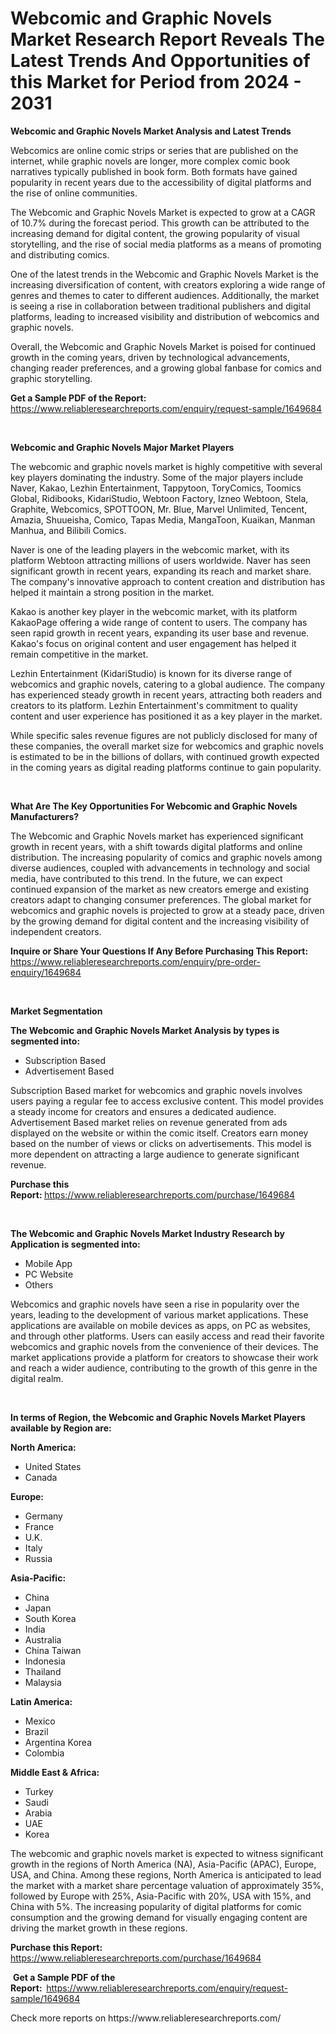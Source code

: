 <p><h1>Webcomic and Graphic Novels Market Research Report Reveals The Latest Trends And Opportunities of this Market for Period from 2024 - 2031</h1></p><p><strong>Webcomic and Graphic Novels Market Analysis and Latest Trends</strong></p>
<p><p>Webcomics are online comic strips or series that are published on the internet, while graphic novels are longer, more complex comic book narratives typically published in book form. Both formats have gained popularity in recent years due to the accessibility of digital platforms and the rise of online communities.</p><p>The Webcomic and Graphic Novels Market is expected to grow at a CAGR of 10.7% during the forecast period. This growth can be attributed to the increasing demand for digital content, the growing popularity of visual storytelling, and the rise of social media platforms as a means of promoting and distributing comics.</p><p>One of the latest trends in the Webcomic and Graphic Novels Market is the increasing diversification of content, with creators exploring a wide range of genres and themes to cater to different audiences. Additionally, the market is seeing a rise in collaboration between traditional publishers and digital platforms, leading to increased visibility and distribution of webcomics and graphic novels.</p><p>Overall, the Webcomic and Graphic Novels Market is poised for continued growth in the coming years, driven by technological advancements, changing reader preferences, and a growing global fanbase for comics and graphic storytelling.</p></p>
<p><strong>Get a Sample PDF of the Report:&nbsp;</strong> <a href="https://www.reliableresearchreports.com/enquiry/request-sample/1649684">https://www.reliableresearchreports.com/enquiry/request-sample/1649684</a></p>
<p>&nbsp;</p>
<p><strong>Webcomic and Graphic Novels Major Market Players</strong></p>
<p><p>The webcomic and graphic novels market is highly competitive with several key players dominating the industry. Some of the major players include Naver, Kakao, Lezhin Entertainment, Tappytoon, ToryComics, Toomics Global, Ridibooks, KidariStudio, Webtoon Factory, Izneo Webtoon, Stela, Graphite, Webcomics, SPOTTOON, Mr. Blue, Marvel Unlimited, Tencent, Amazia, Shuueisha, Comico, Tapas Media, MangaToon, Kuaikan, Manman Manhua, and Bilibili Comics.</p><p>Naver is one of the leading players in the webcomic market, with its platform Webtoon attracting millions of users worldwide. Naver has seen significant growth in recent years, expanding its reach and market share. The company's innovative approach to content creation and distribution has helped it maintain a strong position in the market.</p><p>Kakao is another key player in the webcomic market, with its platform KakaoPage offering a wide range of content to users. The company has seen rapid growth in recent years, expanding its user base and revenue. Kakao's focus on original content and user engagement has helped it remain competitive in the market.</p><p>Lezhin Entertainment (KidariStudio) is known for its diverse range of webcomics and graphic novels, catering to a global audience. The company has experienced steady growth in recent years, attracting both readers and creators to its platform. Lezhin Entertainment's commitment to quality content and user experience has positioned it as a key player in the market.</p><p>While specific sales revenue figures are not publicly disclosed for many of these companies, the overall market size for webcomics and graphic novels is estimated to be in the billions of dollars, with continued growth expected in the coming years as digital reading platforms continue to gain popularity.</p></p>
<p>&nbsp;</p>
<p><strong>What Are The Key Opportunities For Webcomic and Graphic Novels Manufacturers?</strong></p>
<p><p>The Webcomic and Graphic Novels market has experienced significant growth in recent years, with a shift towards digital platforms and online distribution. The increasing popularity of comics and graphic novels among diverse audiences, coupled with advancements in technology and social media, have contributed to this trend. In the future, we can expect continued expansion of the market as new creators emerge and existing creators adapt to changing consumer preferences. The global market for webcomics and graphic novels is projected to grow at a steady pace, driven by the growing demand for digital content and the increasing visibility of independent creators.</p></p>
<p><strong>Inquire or Share Your Questions If Any Before Purchasing This Report:</strong> <a href="https://www.reliableresearchreports.com/enquiry/pre-order-enquiry/1649684">https://www.reliableresearchreports.com/enquiry/pre-order-enquiry/1649684</a></p>
<p>&nbsp;</p>
<p><strong>Market Segmentation</strong></p>
<p><strong>The Webcomic and Graphic Novels Market Analysis by types is segmented into:</strong></p>
<p><ul><li>Subscription Based</li><li>Advertisement Based</li></ul></p>
<p><p>Subscription Based market for webcomics and graphic novels involves users paying a regular fee to access exclusive content. This model provides a steady income for creators and ensures a dedicated audience. Advertisement Based market relies on revenue generated from ads displayed on the website or within the comic itself. Creators earn money based on the number of views or clicks on advertisements. This model is more dependent on attracting a large audience to generate significant revenue.</p></p>
<p><strong>Purchase this Report:&nbsp;</strong><a href="https://www.reliableresearchreports.com/purchase/1649684">https://www.reliableresearchreports.com/purchase/1649684</a></p>
<p>&nbsp;</p>
<p><strong>The Webcomic and Graphic Novels Market Industry Research by Application is segmented into:</strong></p>
<p><ul><li>Mobile App</li><li>PC Website</li><li>Others</li></ul></p>
<p><p>Webcomics and graphic novels have seen a rise in popularity over the years, leading to the development of various market applications. These applications are available on mobile devices as apps, on PC as websites, and through other platforms. Users can easily access and read their favorite webcomics and graphic novels from the convenience of their devices. The market applications provide a platform for creators to showcase their work and reach a wider audience, contributing to the growth of this genre in the digital realm.</p></p>
<p>&nbsp;</p>
<p><strong>In terms of Region, the Webcomic and Graphic Novels Market Players available by Region are:</strong></p>
<p>
    <p> <strong> North America: </strong>
        <ul>
            <li>United States</li>
            <li>Canada</li>
        </ul>
        </p> 
    <p> <strong> Europe: </strong>
        <ul>
            <li>Germany</li>
            <li>France</li>
            <li>U.K.</li>
            <li>Italy</li>
            <li>Russia</li>
        </ul>
        </p> 
    <p> <strong> Asia-Pacific: </strong>
        <ul>
            <li>China</li>
            <li>Japan</li>
            <li>South Korea</li>
            <li>India</li>
            <li>Australia</li>
            <li>China Taiwan</li>
            <li>Indonesia</li>
            <li>Thailand</li>
            <li>Malaysia</li>
        </ul>
        </p> 
    <p> <strong> Latin America: </strong>
        <ul>
            <li>Mexico</li>
            <li>Brazil</li>
            <li>Argentina Korea</li>
            <li>Colombia</li>
        </ul>
        </p> 
    <p> <strong> Middle East & Africa: </strong>
        <ul>
            <li>Turkey</li>
            <li>Saudi</li>
            <li>Arabia</li>
            <li>UAE</li>
            <li>Korea</li>
        </ul>
    </p>
    </p>
<p><p>The webcomic and graphic novels market is expected to witness significant growth in the regions of North America (NA), Asia-Pacific (APAC), Europe, USA, and China. Among these regions, North America is anticipated to lead the market with a market share percentage valuation of approximately 35%, followed by Europe with 25%, Asia-Pacific with 20%, USA with 15%, and China with 5%. The increasing popularity of digital platforms for comic consumption and the growing demand for visually engaging content are driving the market growth in these regions.</p></p>
<p><strong>Purchase this Report: </strong><a href="https://www.reliableresearchreports.com/purchase/1649684">https://www.reliableresearchreports.com/purchase/1649684</a></p>
<p>&nbsp;<strong>Get a Sample PDF of the Report:&nbsp;&nbsp;</strong><a href="https://www.reliableresearchreports.com/enquiry/request-sample/1649684">https://www.reliableresearchreports.com/enquiry/request-sample/1649684</a></p>
<p><strong></strong></p>
<p>Check more reports on https://www.reliableresearchreports.com/</p>